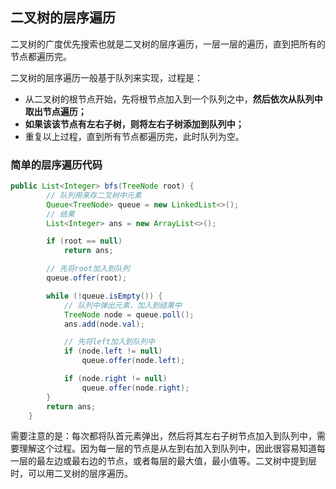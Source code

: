 ## 二叉树的层序遍历

二叉树的广度优先搜索也就是二叉树的层序遍历，一层一层的遍历，直到把所有的节点都遍历完。

二叉树的层序遍历一般基于队列来实现，过程是：

- 从二叉树的根节点开始，先将根节点加入到一个队列之中，**然后依次从队列中取出节点遍历；**
- **如果该该节点有左右子树，则将左右子树添加到队列中；**
- 重复以上过程，直到所有节点都遍历完，此时队列为空。

### 简单的层序遍历代码

```java
public List<Integer> bfs(TreeNode root) {
        // 队列用来存二叉树中元素
        Queue<TreeNode> queue = new LinkedList<>();
        // 结果
        List<Integer> ans = new ArrayList<>();

        if (root == null)
            return ans;

        // 先将root加入到队列
        queue.offer(root);

        while (!queue.isEmpty()) {
            // 队列中弹出元素，加入到结果中
            TreeNode node = queue.poll();
            ans.add(node.val);

            // 先将left加入到队列中
            if (node.left != null)
                queue.offer(node.left);

            if (node.right != null)
                queue.offer(node.right);
        }
        return ans;
    }
```

需要注意的是：每次都将队首元素弹出，然后将其左右子树节点加入到队列中，需要理解这个过程。因为每一层的节点是从左到右加入到队列中，因此很容易知道每一层的最左边或最右边的节点，或者每层的最大值，最小值等。二叉树中提到层时，可以用二叉树的层序遍历。